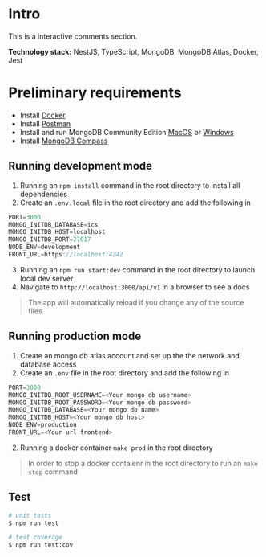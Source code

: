 # Intro

This is a interactive comments section.

**Technology stack:** NestJS, TypeScript, MongoDB, MongoDB Atlas, Docker, Jest

# Preliminary requirements
* Install [Docker](https://www.docker.com/)
* Install [Postman](https://www.postman.com/downloads/)
* Install and run MongoDB Community Edition [MacOS](https://www.mongodb.com/docs/manual/tutorial/install-mongodb-on-os-x/) or [Windows](https://www.mongodb.com/docs/manual/tutorial/install-mongodb-on-windows/)
* Install [MongoDB Compass](https://www.mongodb.com/try/download/compass2)

## Running development mode
1. Running an ```npm install``` command in the root directory to install all dependencies
2. Create an ```.env.local``` file in the root directory and add the following in
````javascript
PORT=3000
MONGO_INITDB_DATABASE=ics
MONGO_INITDB_HOST=localhost
MONGO_INITDB_PORT=27017
NODE_ENV=development
FRONT_URL=https://localhost:4242
````
3. Running an ```npm run start:dev``` command in the root directory to launch local dev server
4. Navigate to `http://localhost:3000/api/v1` in a browser to see a docs

> The app will automatically reload if you change any of the source files.

## Running production mode
1. Create an mongo db atlas account and set up the the network and database access
2. Create an ```.env``` file in the root directory and add the following in
````javascript
PORT=3000
MONGO_INITDB_ROOT_USERNAME=<Your mongo db username>
MONGO_INITDB_ROOT_PASSWORD=<Your mongo db password>
MONGO_INITDB_DATABASE=<Your mongo db name>
MONGO_INITDB_HOST=<Your mongo db host>
NODE_ENV=production
FRONT_URL=<Your url frontend>
````
2. Running a docker container ```make prod``` in the root directory

> In order to stop a docker contaienr in the root directory to run an ```make stop``` command

## Test

```bash
# unit tests
$ npm run test

# test coverage
$ npm run test:cov
```

